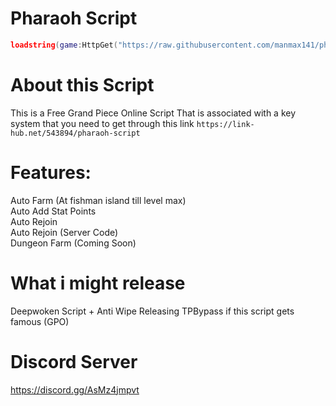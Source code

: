 # Pharaoh Script

```lua
loadstring(game:HttpGet("https://raw.githubusercontent.com/manmax141/pharaoh/main/main", true))()
```

# About this Script
This is a Free Grand Piece Online Script That is
associated with a key system that you need to get
through this link 
```https://link-hub.net/543894/pharaoh-script```

# Features:
Auto Farm (At fishman island till level max)<br />
Auto Add Stat Points<br />
Auto Rejoin<br />
Auto Rejoin (Server Code)<br />
Dungeon Farm (Coming Soon)<br />

# What i might release
Deepwoken Script + Anti Wipe
Releasing TPBypass if this script gets famous (GPO)

# Discord Server
https://discord.gg/AsMz4jmpvt
